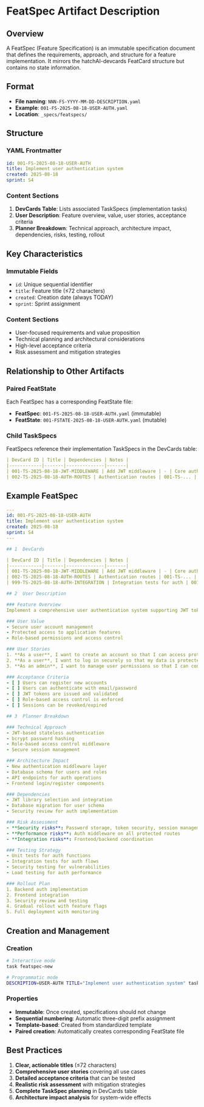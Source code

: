 # FeatSpec Artifact Description

## Overview
A FeatSpec (Feature Specification) is an immutable specification document that defines the requirements, approach, and structure for a feature implementation. It mirrors the hatchAI-devcards FeatCard structure but contains no state information.

## Format
- **File naming**: `NNN-FS-YYYY-MM-DD-DESCRIPTION.yaml`
- **Example**: `001-FS-2025-08-18-USER-AUTH.yaml`
- **Location**: `_specs/featspecs/`

## Structure

### YAML Frontmatter
```yaml
id: 001-FS-2025-08-18-USER-AUTH
title: Implement user authentication system
created: 2025-08-18
sprint: S4
```

### Content Sections
1. **DevCards Table**: Lists associated TaskSpecs (implementation tasks)
2. **User Description**: Feature overview, value, user stories, acceptance criteria
3. **Planner Breakdown**: Technical approach, architecture impact, dependencies, risks, testing, rollout

## Key Characteristics

### Immutable Fields
- `id`: Unique sequential identifier
- `title`: Feature title (≤72 characters)
- `created`: Creation date (always TODAY)
- `sprint`: Sprint assignment

### Content Sections
- User-focused requirements and value proposition
- Technical planning and architectural considerations
- High-level acceptance criteria
- Risk assessment and mitigation strategies

## Relationship to Other Artifacts

### Paired FeatState
Each FeatSpec has a corresponding FeatState file:
- **FeatSpec**: `001-FS-2025-08-18-USER-AUTH.yaml` (immutable)
- **FeatState**: `001-FSTATE-2025-08-18-USER-AUTH.yaml` (mutable)

### Child TaskSpecs
FeatSpecs reference their implementation TaskSpecs in the DevCards table:
```yaml
| DevCard ID | Title | Dependencies | Notes |
|------------|-------|--------------|-------|
| 001-TS-2025-08-18-JWT-MIDDLEWARE | Add JWT middleware | - | Core auth component |
| 002-TS-2025-08-18-AUTH-ROUTES | Authentication routes | 001-TS-... | API endpoints |
```

## Example FeatSpec

```yaml
---
id: 001-FS-2025-08-18-USER-AUTH
title: Implement user authentication system
created: 2025-08-18
sprint: S4
---

## 1  DevCards

| DevCard ID | Title | Dependencies | Notes |
|------------|-------|--------------|-------|
| 001-TS-2025-08-18-JWT-MIDDLEWARE | Add JWT middleware | - | Core auth component |
| 002-TS-2025-08-18-AUTH-ROUTES | Authentication routes | 001-TS-... | API endpoints |
| 999-TS-2025-08-18-AUTH-INTEGRATION | Integration tests for auth | 001-TS-..., 002-TS-... | **Required** - End-to-end testing |

## 2  User Description

### Feature Overview
Implement a comprehensive user authentication system supporting JWT tokens, role-based access control, and secure session management.

### User Value
- Secure user account management
- Protected access to application features
- Role-based permissions and access control

### User Stories
1. **As a user**, I want to create an account so that I can access protected features
2. **As a user**, I want to log in securely so that my data is protected
3. **As an admin**, I want to manage user permissions so that I can control access

### Acceptance Criteria
- [ ] Users can register new accounts
- [ ] Users can authenticate with email/password
- [ ] JWT tokens are issued and validated
- [ ] Role-based access control is enforced
- [ ] Sessions can be revoked/expired

## 3  Planner Breakdown

### Technical Approach
- JWT-based stateless authentication
- bcrypt password hashing
- Role-based access control middleware
- Secure session management

### Architecture Impact
- New authentication middleware layer
- Database schema for users and roles
- API endpoints for auth operations
- Frontend login/register components

### Dependencies
- JWT library selection and integration
- Database migration for user schema
- Security review for auth implementation

### Risk Assessment
- **Security risks**: Password storage, token security, session management
- **Performance risks**: Auth middleware on all protected routes
- **Integration risks**: Frontend/backend coordination

### Testing Strategy
- Unit tests for auth functions
- Integration tests for auth flows
- Security testing for vulnerabilities
- Load testing for auth performance

### Rollout Plan
1. Backend auth implementation
2. Frontend integration
3. Security review and testing
4. Gradual rollout with feature flags
5. Full deployment with monitoring
```

## Creation and Management

### Creation
```bash
# Interactive mode
task featspec-new

# Programmatic mode
DESCRIPTION=USER-AUTH TITLE="Implement user authentication system" task featspec-new
```

### Properties
- **Immutable**: Once created, specifications should not change
- **Sequential numbering**: Automatic three-digit prefix assignment
- **Template-based**: Created from standardized template
- **Paired creation**: Automatically creates corresponding FeatState file

## Best Practices

1. **Clear, actionable titles** (≤72 characters)
2. **Comprehensive user stories** covering all use cases
3. **Detailed acceptance criteria** that can be tested
4. **Realistic risk assessment** with mitigation strategies
5. **Complete TaskSpec planning** in DevCards table
6. **Architecture impact analysis** for system-wide effects